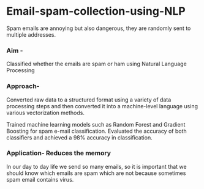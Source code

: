 # Email-spam-collection-using-NLP

Spam emails are annoying but also dangerous, they are randomly sent to multiple addresses.

### Aim -
Classified whether the emails are spam or ham using Natural Language Processing

### Approach-

Converted raw data to a structured format using a variety of data processing steps and then converted it into a machine-level language using various vectorization methods. 

Trained machine learning models such as Random Forest and Gradient Boosting for spam e-mail classification. Evaluated the accuracy of both classifiers and achieved a 98% accuracy in classification.

### Application- Reduces the memory

In our day to day life we send so many emails, so it is important that we should know which emails are spam which are not because sometimes spam email contains virus.

